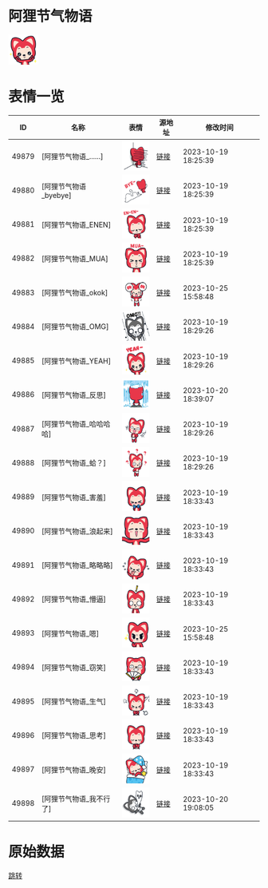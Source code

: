 # 阿狸节气物语

<img src="./cover.png" height="60" alt="cover" />

# 表情一览

|ID|名称|表情|源地址|修改时间|
|----|----|----|----|----|
|49879|[阿狸节气物语_......]|<img src="./pic/049879_%5B阿狸节气物语_......%5D.png" height="60" alt="......"/>|[链接](https://i0.hdslb.com/bfs/emote/b0fa0e14351dfe2849384e4945dc6695b9338dfc.png)|2023-10-19 18:25:39|
|49880|[阿狸节气物语_byebye]|<img src="./pic/049880_%5B阿狸节气物语_byebye%5D.png" height="60" alt="byebye"/>|[链接](https://i0.hdslb.com/bfs/emote/de390ab19170c4975bce2d6d34d050183c4dd90a.png)|2023-10-19 18:25:39|
|49881|[阿狸节气物语_ENEN]|<img src="./pic/049881_%5B阿狸节气物语_ENEN%5D.png" height="60" alt="ENEN"/>|[链接](https://i0.hdslb.com/bfs/emote/2dd7474348c7501b2eca8cea2c1b54a20f3bf035.png)|2023-10-19 18:25:39|
|49882|[阿狸节气物语_MUA]|<img src="./pic/049882_%5B阿狸节气物语_MUA%5D.png" height="60" alt="MUA"/>|[链接](https://i0.hdslb.com/bfs/emote/d19c7d65b5e0bed1af5b30072ed4f455171e2617.png)|2023-10-19 18:25:39|
|49883|[阿狸节气物语_okok]|<img src="./pic/049883_%5B阿狸节气物语_okok%5D.png" height="60" alt="okok"/>|[链接](https://i0.hdslb.com/bfs/emote/3ee1277b79141713bf8c27cad6c7c86f307ea243.png)|2023-10-25 15:58:48|
|49884|[阿狸节气物语_OMG]|<img src="./pic/049884_%5B阿狸节气物语_OMG%5D.png" height="60" alt="OMG"/>|[链接](https://i0.hdslb.com/bfs/emote/fc48cce17a431ec0b3c73e3e54fa56e15bc4fda8.png)|2023-10-19 18:29:26|
|49885|[阿狸节气物语_YEAH]|<img src="./pic/049885_%5B阿狸节气物语_YEAH%5D.png" height="60" alt="YEAH"/>|[链接](https://i0.hdslb.com/bfs/emote/d8668b3a7e796f5b81d59e87bedf39feef438f9c.png)|2023-10-19 18:29:26|
|49886|[阿狸节气物语_反思]|<img src="./pic/049886_%5B阿狸节气物语_反思%5D.png" height="60" alt="反思"/>|[链接](https://i0.hdslb.com/bfs/emote/4f9419417910ce55fee555f152e790f6a70b2d81.png)|2023-10-20 18:39:07|
|49887|[阿狸节气物语_哈哈哈哈]|<img src="./pic/049887_%5B阿狸节气物语_哈哈哈哈%5D.png" height="60" alt="哈哈哈哈"/>|[链接](https://i0.hdslb.com/bfs/emote/c60eee99f858d98ef0a41e1fa22fab9519c5b0bc.png)|2023-10-19 18:29:26|
|49888|[阿狸节气物语_蛤？]|<img src="./pic/049888_%5B阿狸节气物语_蛤？%5D.png" height="60" alt="蛤？"/>|[链接](https://i0.hdslb.com/bfs/emote/d0d059cca28ae8ac3dc3a35a885123f35654e8cd.png)|2023-10-19 18:29:26|
|49889|[阿狸节气物语_害羞]|<img src="./pic/049889_%5B阿狸节气物语_害羞%5D.png" height="60" alt="害羞"/>|[链接](https://i0.hdslb.com/bfs/emote/8f1d22589d22792f6972d6b81f86125d06feb456.png)|2023-10-19 18:33:43|
|49890|[阿狸节气物语_浪起来]|<img src="./pic/049890_%5B阿狸节气物语_浪起来%5D.png" height="60" alt="浪起来"/>|[链接](https://i0.hdslb.com/bfs/emote/e69a55a58924797cf64dbe9d6adc965e9322ddc1.png)|2023-10-19 18:33:43|
|49891|[阿狸节气物语_略略略]|<img src="./pic/049891_%5B阿狸节气物语_略略略%5D.png" height="60" alt="略略略"/>|[链接](https://i0.hdslb.com/bfs/emote/50c8c645386b1358b899c0cf41da84a057370a0e.png)|2023-10-19 18:33:43|
|49892|[阿狸节气物语_懵逼]|<img src="./pic/049892_%5B阿狸节气物语_懵逼%5D.png" height="60" alt="懵逼"/>|[链接](https://i0.hdslb.com/bfs/emote/d1c6ca04c03fe6492e95b9e17cfa0022bd41ef99.png)|2023-10-19 18:33:43|
|49893|[阿狸节气物语_嗯]|<img src="./pic/049893_%5B阿狸节气物语_嗯%5D.png" height="60" alt="嗯"/>|[链接](https://i0.hdslb.com/bfs/emote/aedbb0bec1bd33296c44cfcc7b301d1403b194a4.png)|2023-10-25 15:58:48|
|49894|[阿狸节气物语_窃笑]|<img src="./pic/049894_%5B阿狸节气物语_窃笑%5D.png" height="60" alt="窃笑"/>|[链接](https://i0.hdslb.com/bfs/emote/03a6e0d979a34a2bf87108027381a370c9e2b1fe.png)|2023-10-19 18:33:43|
|49895|[阿狸节气物语_生气]|<img src="./pic/049895_%5B阿狸节气物语_生气%5D.png" height="60" alt="生气"/>|[链接](https://i0.hdslb.com/bfs/emote/49e605a9d3ce1ea9e5086dc82aec5e0446b9329e.png)|2023-10-19 18:33:43|
|49896|[阿狸节气物语_思考]|<img src="./pic/049896_%5B阿狸节气物语_思考%5D.png" height="60" alt="思考"/>|[链接](https://i0.hdslb.com/bfs/emote/2a269c8a1befe37194095d3bc473cb96074274ca.png)|2023-10-19 18:33:43|
|49897|[阿狸节气物语_晚安]|<img src="./pic/049897_%5B阿狸节气物语_晚安%5D.png" height="60" alt="晚安"/>|[链接](https://i0.hdslb.com/bfs/emote/d5e716266a724a23ea93a0a6c0670dc7ed3fbc4f.png)|2023-10-19 18:33:43|
|49898|[阿狸节气物语_我不行了]|<img src="./pic/049898_%5B阿狸节气物语_我不行了%5D.png" height="60" alt="我不行了"/>|[链接](https://i0.hdslb.com/bfs/emote/c4f5e89b9bf511ce2290dde68d5601136c6df804.png)|2023-10-20 19:08:05|

# 原始数据

[跳转](./raw.json)

